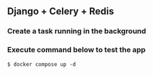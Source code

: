 ## Django + Celery + Redis

### Create a task running in the background

### Execute command below to test the app
```
$ docker compose up -d
```